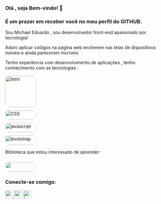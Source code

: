 ### Olá , seja Bem-vindo! :boy:
### É um prazer em receber você no meu perfil do GITHUB.

Sou Michael Eduardo , sou desenvolvedor front-end apaixonado por tecnologia!

Adoro aplicar códigos na página web encherem nas telas de dispositivos móveis e ainda parecerem incríveis.

Tenho experiência com desenvolvimento de aplicações , tenho conhecimento com as tecnologias :
<br>
<br>
 <img src="https://img.shields.io/badge/HTML5-E34F26?style=for-the-badge&logo=html5&logoColor=white " alt="html" style="border-radius: 10px; margin-top= 20px; height 30px; width:100px" >   <br>
        <img src="https://img.shields.io/badge/CSS3-1572B6?style=for-the-badge&logo=css3&logoColor=white"  alt="CSS"  style="border-radius: 10px; margin-top: 10px; height: 30px; width:100px" > <br>
        <img src="https://img.shields.io/badge/JavaScript-F7DF1E?style=for-the-badge&logo=javascript&logoColor=black" alt="javascript" style="border-radius: 10px; margin-top: 10px; height:30px; width:100px"> <br>
        <img src="https://img.shields.io/badge/Bootstrap-563D7C?style=for-the-badge&logo=bootstrap&logoColor=white" alt="bootstrap"  style="border-radius: 10px; margin-top: 10px; height:30px; width:100px"> <br>
       


 <p>Biblioteca que estou interessado de aprender:</p> 
 <img src="https://img.shields.io/badge/React-20232A?style=for-the-badge&logo=react&logoColor=61DAFB" style="border-radius: 10px; margin-top: 10px; height:30px; width:100px">
 
 
 ### Conecte-se comigo:
 <p>
   <a href="www.linkedin.com/in/michael-eduardo" alt"linkedin"> <img width=25px;  aling="left" src="https://cdn-icons-png.flaticon.com/512/174/174857.png" alt="react" /> </a>
           <a href= "mailto:michaeledu2018@gmail.com? subject=subject text"> <img width=25px;  aling="left" src="https://imagepng.org/wp-content/uploads/2018/03/gmail-cone-icon.png" alt="email"></a>
              <a href= "mailto:michaeledu20@outlook.com? subject=subject text"><img width=25px;  src="https://cdn.icon-icons.com/icons2/1826/PNG/512/4202101logomicrosoftoutlooksocialsocialmedia-115587_115714.png" alt="hotmail"></a>
 </p>


















        
       
    
        
        
    


